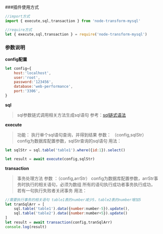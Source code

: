 ###插件使用方式

```js
//import方式
import { execute,sql,transaction } from 'node-transform-mysql'

//require方式
let { execute,sql,transaction } = require('node-transform-mysql')
```


### 参数说明

**config配置**
```js
let config={
    host:'localhost',
    user:'root',
    password:'123456',
    database:'web-performance',
    port:'3306',
}
```


**sql**
> sql参数链式调用相关方法生成sql语句
参考：[sql链式语法](/docs/README.md)


**execute**
> 功能： 执行单个sql语句查询，并得到结果
> 参数： （config,sqlStr） config为数据库配置参数，sqlStr查询的sql语句
用法：
```js
let sqlStr = sql.table('table1').where({id:1}).select()

let result = await execute(config,sqlStr)

```


**transaction**
> 事务处理方法
> 参数 ：（config,arrStr） config为数据库配置参数，arrStr事务时执行的相关语句，必须为数组
> 所有的语句执行成功者事务执行成功，若有一句执行失败者关闭事务
用法：
```js
//需要执行事务的相关语句 table1表的number减少5，table2表的number增加5
let tranSqlArr = [
    sql.table('table1').data({number:number-5}).update(),
    sql.table('table2').data({number:number+5}).update()
]
let result = await transaction(config,tranSqlArr)
console.log(result) 

``` 








